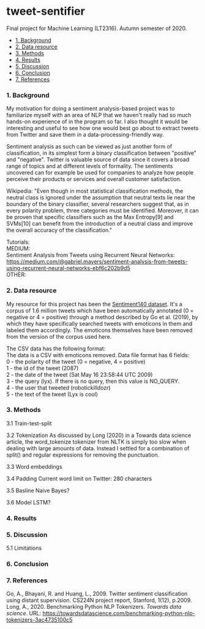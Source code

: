 # tweet-sentifier
Final project for Machine Learning (LT2316). Autumn semester of 2020. 

- [1. Background](#1-background)
- [2. Data resource](#2-data-resource)
- [3. Methods](#3-methods)
- [4. Results](#4-results)
- [5. Discussion](#5-discussion)
- [6. Conclusion](#6-conclusion)
- [7. References](#7-references)

### 1. Background
My motivation for doing a sentiment analysis-based project was to familiarize myself with an area of NLP that we haven't really had so much hands-on experience of in the program so far. I also thought it would be interesting and useful to see how one would best go about to extract tweets from Twitter and save them in a data-processing-friendly way. 

Sentiment analysis as such can be viewed as just another form of classification, in its simplest form a binary classification between "positive" and "negative". Twitter is valuable source of data since it covers a broad range of topics and at different levels of formality. The sentiments uncovered can for example be used for companies to analyze how people perceive their products or services and overall customer satisfaction. 

Wikipedia: "Even though in most statistical classification methods, the neutral class is ignored under the assumption that neutral texts lie near the boundary of the binary classifier, several researchers suggest that, as in every polarity problem, three categories must be identified. Moreover, it can be proven that specific classifiers such as the Max Entropy[9] and SVMs[10] can benefit from the introduction of a neutral class and improve the overall accuracy of the classification."    

Tutorials:<br>
MEDIUM:<br>
Sentiment Analysis from Tweets using Recurrent Neural Networks: https://medium.com/@gabriel.mayers/sentiment-analysis-from-tweets-using-recurrent-neural-networks-ebf6c202b9d5 <br>
OTHER:<br>

### 2. Data resource
My resource for this project has been the [Sentiment140 dataset](https://www.kaggle.com/kazanova/sentiment140). It's a corpus of 1.6 million tweets which have been automatically annotated (0 = negative or 4 = positive) through a method described by Go et al. (2019), by which they have specifically searched tweets with emoticons in them and labeled them accordingly. The emoticons themselves have been removed from the version of the corpus used here. 

The CSV data has the following format:<br>
The data is a CSV with emoticons removed. Data file format has 6 fields:<br>
0 - the polarity of the tweet (0 = negative, 4 = positive)<br>
1 - the id of the tweet (2087)<br>
2 - the date of the tweet (Sat May 16 23:58:44 UTC 2009)<br>
3 - the query (lyx). If there is no query, then this value is NO_QUERY.<br>
4 - the user that tweeted (robotickilldozr)<br>
5 - the text of the tweet (Lyx is cool)<br>

### 3. Methods

3.1 Train-test-split

3.2 Tokenization
As discussed by Long (2020) in a Towards data science article, the word_tokenize tokenizer from NLTK is simply too slow when dealing with large amounts of data. Instead I settled for a combination of split() and regular expressions for removing the punctuation. 

3.3 Word embeddings

3.4 Padding
Current word limit on Twitter: 280 characters

3.5 Basline
Naive Bayes?

3.6 Model
LSTM?

### 4. Results

### 5. Discussion

5.1 Limitations

### 6. Conclusion

### 7. References
Go, A., Bhayani, R. and Huang, L., 2009. Twitter sentiment classification using distant supervision. CS224N project report, Stanford, 1(12), p.2009.<br>
Long, A., 2020. Benchmarking Python NLP Tokenizers. *Towards data science*. URL: https://towardsdatascience.com/benchmarking-python-nlp-tokenizers-3ac4735100c5
